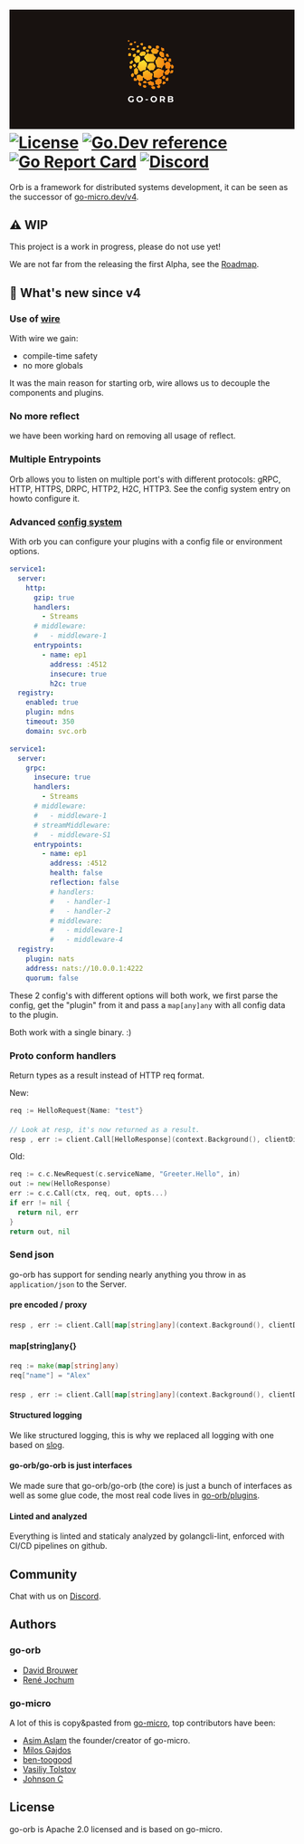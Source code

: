 # ![go-orb Logo](docs/logo-header.png) [![License](https://img.shields.io/:license-apache-blue.svg)](https://opensource.org/licenses/Apache-2.0) [![Go.Dev reference](https://img.shields.io/badge/go.dev-reference-007d9c?logo=go&logoColor=white&style=flat-square)](https://pkg.go.dev/github.com/go-orb/go-orb?tab=doc) [![Go Report Card](https://goreportcard.com/badge/github.com/go-orb/go-orb)](https://goreportcard.com/report/github.com/go-orb/go-orb) [![Discord](https://dcbadge.vercel.app/api/server/sggGS389qb?style=flat-square&theme=default-inverted)](https://discord.gg/sggGS389qb)

Orb is a framework for distributed systems development, it can be seen as the successor of [go-micro.dev/v4](https://github.com/go-micro/go-micro).

## :warning: WIP

This project is a work in progress, please do not use yet!

We are not far from the releasing the first Alpha, see the [Roadmap](https://github.com/orgs/go-orb/projects/1/views/1).

## :rocket: What's new since v4

### Use of [wire](https://github.com/google/wire)

With wire we gain:

- compile-time safety
- no more globals

It was the main reason for starting orb, wire allows us to decouple the components and plugins.

### No more reflect

we have been working hard on removing all usage of reflect.

### Multiple Entrypoints

Orb allows you to listen on multiple port's with different protocols: gRPC, HTTP, HTTPS, DRPC, HTTP2, H2C, HTTP3.
See the config system entry on howto configure it.

### Advanced [config system](config)

With orb you can configure your plugins with a config file or environment options.

```yaml
service1:
  server:
    http:
      gzip: true
      handlers:
        - Streams
      # middleware:
      #   - middleware-1
      entrypoints:
        - name: ep1
          address: :4512
          insecure: true
          h2c: true
  registry:
    enabled: true
    plugin: mdns
    timeout: 350
    domain: svc.orb
```

```yaml
service1:
  server:
    grpc:
      insecure: true
      handlers:
        - Streams
      # middleware:
      #   - middleware-1
      # streamMiddleware:
      #   - middleware-S1
      entrypoints:
        - name: ep1
          address: :4512
          health: false
          reflection: false
          # handlers:
          #   - handler-1
          #   - handler-2
          # middleware:
          #   - middleware-1
          #   - middleware-4
  registry:
    plugin: nats
    address: nats://10.0.0.1:4222
    quorum: false
```

These 2 config's with different options will both work, we first parse the config, get the "plugin" from it and pass a `map[any]any` with all config data to the plugin.

Both work with a single binary. :)

### Proto conform handlers

Return types as a result instead of HTTP req format.

New:

```go
req := HelloRequest{Name: "test"}

// Look at resp, it's now returned as a result.
resp , err := client.Call[HelloResponse](context.Background(), clientDi, "org.orb.svc.hello", "Say.Hello", &req)
```

Old:

```go
req := c.c.NewRequest(c.serviceName, "Greeter.Hello", in)
out := new(HelloResponse)
err := c.c.Call(ctx, req, out, opts...)
if err != nil {
  return nil, err
}
return out, nil
```

### Send json

go-orb has support for sending nearly anything you throw in as `application/json` to the Server.

#### pre encoded / proxy

```go
resp , err := client.Call[map[string]any](context.Background(), clientDi, "org.orb.svc.hello", "Say.Hello", `{"name": "Alex"}`, client.WithContentType("application/json"))
```

#### map[string]any{}

```go
req := make(map[string]any)
req["name"] = "Alex"

resp , err := client.Call[map[string]any](context.Background(), clientDi, "org.orb.svc.hello", "Say.Hello", req, client.WithContentType("application/json"))
```

#### Structured logging

We like structured logging, this is why we replaced all logging with one based on [slog](https://pkg.go.dev/log/slog).

#### go-orb/go-orb is just interfaces

We made sure that go-orb/go-orb (the core) is just a bunch of interfaces as well as some glue code, the most real code lives in [go-orb/plugins](https://github.com/go-orb/plugins).

#### Linted and analyzed

Everything is linted and staticaly analyzed by golangcli-lint, enforced with CI/CD pipelines on github.

## Community

Chat with us on [Discord](https://discord.gg/sggGS389qb).

## Authors

### go-orb

- [David Brouwer](https://github.com/Davincible)
- [René Jochum](https://github.com/jochumdev)

### go-micro

A lot of this is copy&pasted from [go-micro](https://github.com/go-micro/go-micro/graphs/contributors), top contributors have been:

- [Asim Aslam](https://github.com/asim) the founder/creator of go-micro.
- [Milos Gajdos](https://github.com/milosgajdos)
- [ben-toogood](https://github.com/ben-toogood)
- [Vasiliy Tolstov](https://github.com/vtolstov)
- [Johnson C](https://github.com/xpunch)

## License

go-orb is Apache 2.0 licensed and is based on go-micro.
